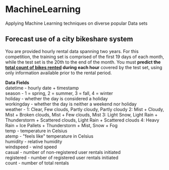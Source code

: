 # MachineLearning
Applying Machine Learning techniques on diverse popular Data sets

<h2>Forecast use of a city bikeshare system</h2>
<p/>
You are provided hourly rental data spanning two years. For this competition, the training set is comprised of the first 19 days of each month, while the test set is the 20th to the end of the month. You must <b>predict the <u>total count of bikes rented</u> during each hour</b> covered by the test set, using only information available prior to the rental period.
<p/>
<b>Data Fields</b>
<br/>
datetime - hourly date + timestamp<br/>
season -  1 = spring, 2 = summer, 3 = fall, 4 = winter <br/>
holiday - whether the day is considered a holiday<br/>
workingday - whether the day is neither a weekend nor holiday<br/>
weather - 1: Clear, Few clouds, Partly cloudy, Partly cloudy 
2: Mist + Cloudy, Mist + Broken clouds, Mist + Few clouds, Mist 
3: Light Snow, Light Rain + Thunderstorm + Scattered clouds, Light Rain + Scattered clouds 
4: Heavy Rain + Ice Pallets + Thunderstorm + Mist, Snow + Fog <br/>
temp - temperature in Celsius<br/>
atemp - "feels like" temperature in Celsius<br/>
humidity - relative humidity<br/>
windspeed - wind speed<br/>
casual - number of non-registered user rentals initiated<br/>
registered - number of registered user rentals initiated<br/>
count - number of total rentals<br/>